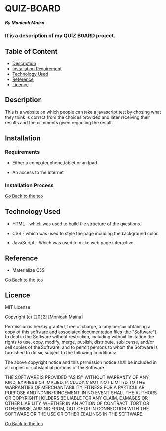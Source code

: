 # QUIZ-BOARD

##### By Monicah Maina
### It is a description of my QUIZ BOARD project.

## Table of Content

+ [Description](#description)
+ [Installation Requirement](#Installation)
+ [Technology Used](#technology-used)
+ [Reference](#reference)
+ [Licence](#licence)

## Description
<p>This is a website on which people can take a javascript test by chosing what they think is correct from the choices provided and later receiving their results and the comments given regarding the result.</p>

## Installation

### Requirements

* Either a computer,phone,tablet or an Ipad

* An access to the Internet

### Installation Process

[Go Back to the top](#QUIZBOARD)
## Technology Used
* HTML - which was used to build the structure of the questions.

* CSS - which was used to style the page incuding the background color.

* JavaScript - Which was used to make web page interactive.

## Reference
* Materialize CSS

[Go Back to the top](#QUIZBOARD)

## Licence

MIT License

Copyright (c) [2022] [Monicah Maina]

Permission is hereby granted, free of charge, to any person obtaining a copy
of this software and associated documentation files (the "Software"), to deal
in the Software without restriction, including without limitation the rights
to use, copy, modify, merge, publish, distribute, sublicense, and/or sell
copies of the Software, and to permit persons to whom the Software is
furnished to do so, subject to the following conditions:

The above copyright notice and this permission notice shall be included in all
copies or substantial portions of the Software.

THE SOFTWARE IS PROVIDED "AS IS", WITHOUT WARRANTY OF ANY KIND, EXPRESS OR
IMPLIED, INCLUDING BUT NOT LIMITED TO THE WARRANTIES OF MERCHANTABILITY,
FITNESS FOR A PARTICULAR PURPOSE AND NONINFRINGEMENT. IN NO EVENT SHALL THE
AUTHORS OR COPYRIGHT HOLDERS BE LIABLE FOR ANY CLAIM, DAMAGES OR OTHER
LIABILITY, WHETHER IN AN ACTION OF CONTRACT, TORT OR OTHERWISE, ARISING FROM,
OUT OF OR IN CONNECTION WITH THE SOFTWARE OR THE USE OR OTHER DEALINGS IN THE
SOFTWARE.

[Go Back to the top](#QUIZBOARD)

